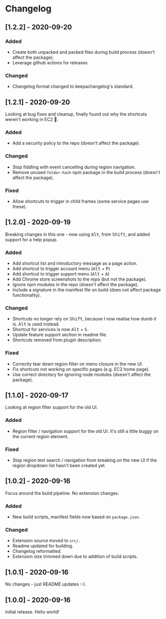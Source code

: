 # Changelog

## [1.2.2] - 2020-09-20

### Added
- Create both unpacked and packed files during build process (doesn't affect the package).
- Leverage github actions for releases

### Changed
- Changelog format changed to keepachangelog's standard.

## [1.2.1] - 2020-09-20

Looking at bug fixes and cleanup, finally found out why the shortcuts weren't working in EC2 🙌. 

### Added

- Add a security policy to the repo (doesn't affect the package).

### Changed

- Stop fiddling with event cancelling during region navigation.
- Remove unused `folder-hash` npm package in the build process (doesn't affect the package).

### Fixed

- Allow shortcuts to trigger in child frames (some service pages use these).

## [1.2.0] - 2020-09-19

Breaking changes in this one - now using <kbd>Alt</kbd>, from <kbd>Shift</kbd>, and added support for a help popup.

### Added

- Add shortcut list and introductory message as a page action.
- Add shortcut to trigger account menu (<kbd>Alt</kbd> + <kbd>P</kbd>)
- Add shortcut to trigger support menu (<kbd>Alt</kbd> + <kbd>A</kbd>)
- Add Chrome store screenshots to the repo (but not the package).
- Ignore npm modules in the repo (doesn't affect the package).
- Include a signature in the manifest file on build (does not affect package functionality).

### Changed

- Shortcuts no longer rely on <kbd>Shift</kbd>, because I now realise how dumb it is. <kbd>Alt</kbd> is used instead.
- Shortcut for services is now <kbd>Alt</kbd> + <kbd>S</kbd>.
- Update feature support section in readme file.
- Shortcuts removed from plugin description.

### Fixed

- Correctly tear down region filter on menu closure in the new UI.
- Fix shortcuts not working on specific pages (e.g. EC2 home page).
- Use correct directory for ignoring node modules (doesn't affect the package).

## [1.1.0] - 2020-09-17

Looking at region filter support for the old UI.

### Added

- Region filter / navigation support for the old UI. It's still a little buggy on the current region element.

### Fixed

- Stop region text search / navigation from breaking on the new UI if the region dropdown list
hasn't been created yet.  

## [1.0.2] - 2020-09-16

Focus around the build pipeline. No extension changes.

### Added
- New build scripts, manifest fields now based on `package.json`.

### Changed
- Extension source moved to `src/`.
- Readme updated for building.
- Changelog reformatted.
- Extension size trimmed down due to addition of build scripts.

## [1.0.1] - 2020-09-16

No changes - just README updates :-).

## [1.0.0] - 2020-09-16

Initial release. Hello world!
